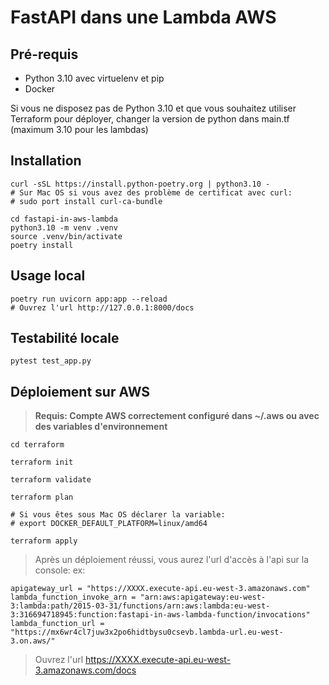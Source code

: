 # FastAPI dans une Lambda AWS

## Pré-requis

- Python 3.10 avec virtuelenv et pip
- Docker

Si vous ne disposez pas de Python 3.10 et que vous souhaitez utiliser Terraform pour déployer, changer la version de python dans main.tf (maximum 3.10 pour les lambdas)

## Installation

```shell
curl -sSL https://install.python-poetry.org | python3.10 -
# Sur Mac OS si vous avez des problème de certificat avec curl:
# sudo port install curl-ca-bundle

cd fastapi-in-aws-lambda
python3.10 -m venv .venv
source .venv/bin/activate
poetry install
```

## Usage local

```shell
poetry run uvicorn app:app --reload
# Ouvrez l'url http://127.0.0.1:8000/docs
```

## Testabilité locale

```shell
pytest test_app.py
```

## Déploiement sur AWS

> **Requis: Compte AWS correctement configuré dans ~/.aws ou avec des variables d'environnement**

```shell
cd terraform

terraform init

terraform validate

terraform plan

# Si vous êtes sous Mac OS déclarer la variable:
# export DOCKER_DEFAULT_PLATFORM=linux/amd64

terraform apply
```

> Après un déploiement réussi, vous aurez l'url d'accès à l'api sur la console: ex:

```shell
apigateway_url = "https://XXXX.execute-api.eu-west-3.amazonaws.com"
lambda_function_invoke_arn = "arn:aws:apigateway:eu-west-3:lambda:path/2015-03-31/functions/arn:aws:lambda:eu-west-3:316694718945:function:fastapi-in-aws-lambda-function/invocations"
lambda_function_url = "https://mx6wr4cl7juw3x2po6hidtbysu0csevb.lambda-url.eu-west-3.on.aws/"
```

> Ouvrez l'url https://XXXX.execute-api.eu-west-3.amazonaws.com/docs